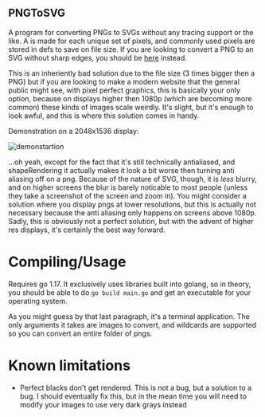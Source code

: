 ## PNGToSVG

A program for converting PNGs to SVGs without any tracing support or the like. A <rect> is made for each unique set of pixels, and commonly used pixels are stored in defs to save on file size. If you are looking to convert a PNG to an SVG without sharp edges, you should be [here](https://www.pngtosvg.com/) instead.

This is an inheriently bad solution due to the file size (3 times bigger then a PNG) but if you are looking to make a modern website that the general public might see, with pixel perfect graphics, this is basically your only option, because on displays higher then 1080p (which are becoming more common) these kinds of images scale weirdly. It's slight, but it's enough to look awful, and this is where this solution comes in handy.

Demonstration on a 2048x1536 display:

![demonstartion](https://ioi-xd.net/files/demonstration.png)

...oh yeah, except for the fact that it's still technically antialiased, and shapeRendering it actually makes it look a bit worse then turning anti aliasing off on a png. Because of the nature of SVG, though, it is *less* blurry, and on higher screens the blur is barely noticable to most people (unless they take a screenshot of the screen and zoom in). You might consider a solution where you display pngs at lower resolutions, but this is actually not necessary because the anti aliasing only happens on screens above 1080p. Sadly, this is obviously not a perfect solution, but with the advent of higher res displays, it's certainly the best way forward.
  
# Compiling/Usage
Requires go 1.17. It exclusively uses libraries built into golang, so in theory, you should be able to do `go build main.go` and get an executable for your operating system.

As you might guess by that last paragraph, it's a terminal application. The only arguments it takes are images to convert, and wildcards are supported so you can convert an entire folder of pngs.

# Known limitations
* Perfect blacks don't get rendered. This is not a bug, but a solution to a bug. I should eventually fix this, but in the mean time you will need to modify your images to use very dark grays instead

